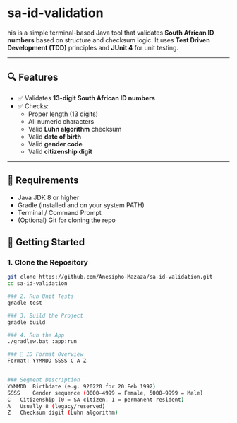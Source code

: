 # sa-id-validation
his is a simple terminal-based Java tool that validates **South African ID numbers** based on structure and checksum logic. It uses **Test Driven Development (TDD)** principles and **JUnit 4** for unit testing.

---

## 🔍 Features

- ✅ Validates **13-digit South African ID numbers**
- ✅ Checks:
  - Proper length (13 digits)
  - All numeric characters
  - Valid **Luhn algorithm** checksum
  - Valid **date of birth**
  - Valid **gender code**
  - Valid **citizenship digit**

---

## 🧰 Requirements

- Java JDK 8 or higher
- Gradle (installed and on your system PATH)
- Terminal / Command Prompt
- (Optional) Git for cloning the repo

## 🚀 Getting Started

### 1. Clone the Repository

```bash
git clone https://github.com/Anesipho-Mazaza/sa-id-validation.git
cd sa-id-validation

### 2. Run Unit Tests
gradle test

### 3. Build the Project
gradle build

### 4. Run the App
./gradlew.bat :app:run

### 📖 ID Format Overview
Format: YYMMDD SSSS C A Z


### Segment	Description 
YYMMDD	Birthdate (e.g. 920220 for 20 Feb 1992)
SSSS	Gender sequence (0000–4999 = Female, 5000–9999 = Male)
C	Citizenship (0 = SA citizen, 1 = permanent resident)
A	Usually 8 (legacy/reserved)
Z	Checksum digit (Luhn algorithm)
